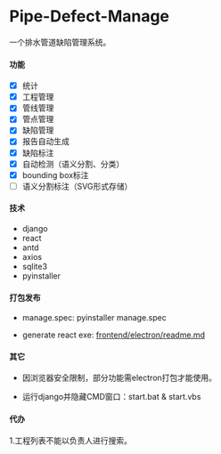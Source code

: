 # Pipe-Defect-Manage

一个排水管道缺陷管理系统。

#### 功能

* [x] 统计
* [x] 工程管理
* [x] 管线管理
* [x] 管点管理
* [x] 缺陷管理
* [x] 报告自动生成
* [x] 缺陷标注
* [x] 自动检测（语义分割、分类）
* [x] bounding box标注
* [ ] 语义分割标注（SVG形式存储）

#### 技术

- django
- react
- antd
- axios
- sqlite3
- pyinstaller

#### 打包发布

- manage.spec: pyinstaller manage.spec

- generate react exe: [frontend/electron/readme.md](frontend/electron/readme.md)

#### 其它

- 因浏览器安全限制，部分功能需electron打包才能使用。

- 运行django并隐藏CMD窗口：start.bat & start.vbs 

#### 代办

1.工程列表不能以负责人进行搜索。